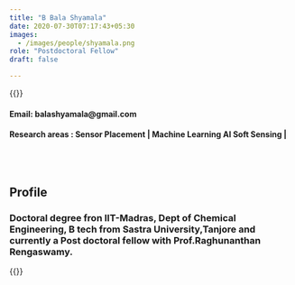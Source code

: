 ```yaml
---
title: "B Bala Shyamala"
date: 2020-07-30T07:17:43+05:30
images:
  - /images/people/shyamala.png
role: "Postdoctoral Fellow"
draft: false

---
```


{{<rawhtml>}} 
<div align="justify">
<h4>Email: balashyamala@gmail.com</h4>
<h4>Research areas : Sensor Placement | Machine Learning AI Soft Sensing |</h4><br>
</div>
<br>
<div>
	<h2>Profile</h2>
	<h3>
		Doctoral degree fron IIT-Madras, Dept of Chemical Engineering, B tech from Sastra University,Tanjore and currently a Post doctoral fellow with Prof.Raghunanthan Rengaswamy.<br>
</div>

{{</rawhtml>}}